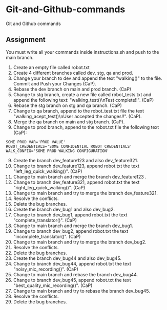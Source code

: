# Git-and-Github-commands
Git and Github commands

## Assignment

You must write all your commands inside instructions.sh and push to the main branch.

1. Create an empty file called robot.txt
1. Create 4 different branches called dev, stg, qa and prod.
2. Change your branch to dev and append the text "walking()" to the file. Commit and Push your Changes (CaP).
3. Rebase the dev branch on main and prod branch. (CaP)
4. Change to stg branch, create a new file called robot_tests.txt and append the following text: "walking_test()\nTest complete!!". (CaP)
5. Rebase the stg branch on stg and qa branch. (CaP)
6. Change to qa branch, append to the robot_test.txt file the text "walking_acept_test()\nUser accepted the changes!!". (CaP).
7. Merge the qa branch on main and stg branch. (CaP).
8. Change to prod branch, append to the robot.txt file the following text (CaP): 
```
SOME_PROD_VAR='PROD VALUE'
ROBOT_CREDENTIALS='SOME CONFIDENTIAL ROBOT CREDENTIALS'
WALK_CONFIG='SOME PROD WALKING CONFIGURATION'
```
9. Create the branch dev_feature123 and also dev_feature321.
10. Change to branch dev_feature123, append robot.txt the text "left_leg_quick_walking()". (CaP)
11. Change to main branch and merge the branch dev_feature123 .
12. Change to branch dev_feature321, append robot.txt the text "right_leg_quick_walking()". (CaP)
13. Change to main branch and try to merge the branch dev_feature321.
14. Resolve the conflicts.
15. Delete the bug branches.
16. Create the branch dev_bug1 and also dev_bug2.
17. Change to branch dev_bug1, append robot.txt the text "complete_translator()". (CaP)
18. Change to main branch and merge the branch dev_bug1.
19. Change to branch dev_bug2, append robot.txt the text "incomplete_translator()". (CaP)
20. Change to main branch and try to merge the branch dev_bug2.
21. Resolve the conflicts.
22. Delete the bug branches.
23. Create the branch dev_bug44 and also dev_bug45.
24. Change to branch dev_bug44, append robot.txt the text "noisy_mic_recording()". (CaP)
25. Change to main branch and rebase the branch dev_bug44.
26. Change to branch dev_bug45, append robot.txt the text "best_quality_mic_recording()". (CaP)
27. Change to main branch and try to rebase the branch dev_bug45.
28. Resolve the conflicts.
29. Delete the bug branches.
